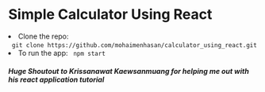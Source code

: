 <h1> Simple Calculator Using React </h1>

<li> Clone the repo: <br>
<code> git clone https://github.com/mohaimenhasan/calculator_using_react.git </code>
<li> To run the app: <code> npm start </code>


<h5> Huge Shoutout to Krissanawat​ Kaewsanmuang for helping me out with his react application 
tutorial </h5>
